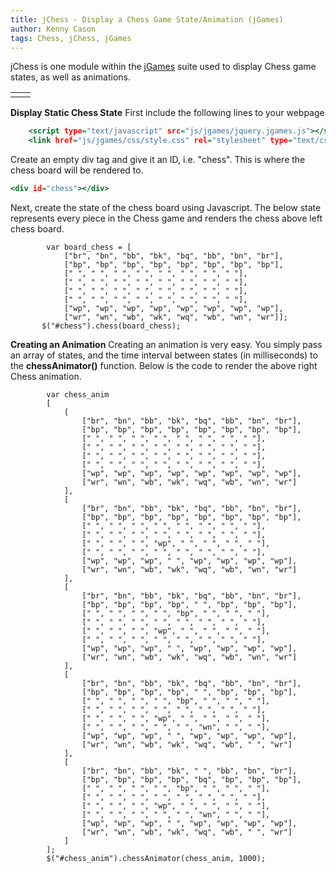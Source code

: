 ```yaml
---
title: jChess - Display a Chess Game State/Animation (jGames)
author: Kenny Cason
tags: Chess, jChess, jGames
---
```


jChess is one module within the <a href="/posts/2011-08-08-jgames.html">jGames</a> suite used to display Chess game states, as well as animations. 
    <table>
        <tr><td><div id="chess"></div></td><td><div id="chess_anim"></div></td></tr>
    </table>

<strong>Display Static Chess State</strong>
First include the following lines to your webpage

```{.html .numberLines startFrom="1"}
    <script type="text/javascript" src="js/jgames/jquery.jgames.js"></script>
    <link href="js/jgames/css/style.css" rel="stylesheet" type="text/css" />

```
Create an empty div tag and give it an ID, i.e. "chess". This is where the chess board will be rendered to.

```{.html .numberLines startFrom="1"}
<div id="chess"></div>

```
Next, create the state of the chess board using Javascript. The below state represents every piece in the Chess game and renders the chess above left chess board.

```{.javascript .numberLines startFrom="1"}
        var board_chess = [
            ["br", "bn", "bb", "bk", "bq", "bb", "bn", "br"],
            ["bp", "bp", "bp", "bp", "bp", "bp", "bp", "bp"],
            [" ", " ", " ", " ", " ", " ", " ", " "],
            [" ", " ", " ", " ", " ", " ", " ", " "],
            [" ", " ", " ", " ", " ", " ", " ", " "],
            [" ", " ", " ", " ", " ", " ", " ", " "],
            ["wp", "wp", "wp", "wp", "wp", "wp", "wp", "wp"],
            ["wr", "wn", "wb", "wk", "wq", "wb", "wn", "wr"]];
       $("#chess").chess(board_chess);
```

<strong>Creating an Animation</strong>
Creating an animation is very easy. You simply pass an array of states, and the time interval between states (in milliseconds) to the <b>chessAnimator()</b> function. Below is the code to render the above right Chess animation.

```{.javascript .numberLines startFrom="1"}
        var chess_anim
        [
            [
                ["br", "bn", "bb", "bk", "bq", "bb", "bn", "br"],
                ["bp", "bp", "bp", "bp", "bp", "bp", "bp", "bp"],
                [" ", " ", " ", " ", " ", " ", " ", " "],
                [" ", " ", " ", " ", " ", " ", " ", " "],
                [" ", " ", " ", " ", " ", " ", " ", " "],
                [" ", " ", " ", " ", " ", " ", " ", " "],
                ["wp", "wp", "wp", "wp", "wp", "wp", "wp", "wp"],
                ["wr", "wn", "wb", "wk", "wq", "wb", "wn", "wr"]
            ],
            [
                ["br", "bn", "bb", "bk", "bq", "bb", "bn", "br"],
                ["bp", "bp", "bp", "bp", "bp", "bp", "bp", "bp"],
                [" ", " ", " ", " ", " ", " ", " ", " "],
                [" ", " ", " ", " ", " ", " ", " ", " "],
                [" ", " ", " ", "wp", " ", " ", " ", " "],
                [" ", " ", " ", " ", " ", " ", " ", " "],
                ["wp", "wp", "wp", " ", "wp", "wp", "wp", "wp"],
                ["wr", "wn", "wb", "wk", "wq", "wb", "wn", "wr"]
            ],
            [   
                ["br", "bn", "bb", "bk", "bq", "bb", "bn", "br"],
                ["bp", "bp", "bp", "bp", " ", "bp", "bp", "bp"],
                [" ", " ", " ", " ", "bp", " ", " ", " "],
                [" ", " ", " ", " ", " ", " ", " ", " "],
                [" ", " ", " ", "wp", " ", " ", " ", " "],
                [" ", " ", " ", " ", " ", " ", " ", " "],
                ["wp", "wp", "wp", " ", "wp", "wp", "wp", "wp"],
                ["wr", "wn", "wb", "wk", "wq", "wb", "wn", "wr"]
            ],
            [   
                ["br", "bn", "bb", "bk", "bq", "bb", "bn", "br"],
                ["bp", "bp", "bp", "bp", " ", "bp", "bp", "bp"],
                [" ", " ", " ", " ", "bp", " ", " ", " "],
                [" ", " ", " ", " ", " ", " ", " ", " "],
                [" ", " ", " ", "wp", " ", " ", " ", " "],
                [" ", " ", " ", " ", " ", "wn", " ", " "],
                ["wp", "wp", "wp", " ", "wp", "wp", "wp", "wp"],
                ["wr", "wn", "wb", "wk", "wq", "wb", " ", "wr"]
            ],
            [   
                ["br", "bn", "bb", "bk", " ", "bb", "bn", "br"],
                ["bp", "bp", "bp", "bp", "bq", "bp", "bp", "bp"],
                [" ", " ", " ", " ", "bp", " ", " ", " "],
                [" ", " ", " ", " ", " ", " ", " ", " "],
                [" ", " ", " ", "wp", " ", " ", " ", " "],
                [" ", " ", " ", " ", " ", "wn", " ", " "],
                ["wp", "wp", "wp", " ", "wp", "wp", "wp", "wp"],
                ["wr", "wn", "wb", "wk", "wq", "wb", " ", "wr"]
            ]
        ];
        $("#chess_anim").chessAnimator(chess_anim, 1000);
```
<script src="//ajax.googleapis.com/ajax/libs/jquery/1.6.2/jquery.min.js" type="text/javascript"></script>
<script type="text/javascript" src="/js/jgames/jquery.jgames.js"></script>
<script type="text/javascript" src="/js/jgames/jquery.jgames.demo-data.js"></script>
<link href="/js/jgames/css/style.css" rel="stylesheet" type="text/css" />
<script type="text/javascript">
<!--
$(document).ready(function(){$("#chess").chess(board_chess);$("#chess_anim").chessAnimator(chess_anim, 1000);});
//--></script>